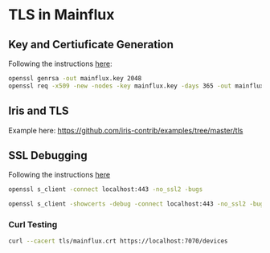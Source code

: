 # TLS in Mainflux

## Key and Certiuficate Generation
Following the instructions [here](https://help.github.com/enterprise/11.10.340/admin/articles/using-self-signed-ssl-certificates/):

```bash
openssl genrsa -out mainflux.key 2048
openssl req -x509 -new -nodes -key mainflux.key -days 365 -out mainflux.crt
```

## Iris and TLS
Example here: https://github.com/iris-contrib/examples/tree/master/tls

## SSL Debugging
Following the instructions [here](https://www.kamailio.org/wiki/tutorials/tls/testing-and-debugging)
```bash
openssl s_client -connect localhost:443 -no_ssl2 -bugs
```

```bash
openssl s_client -showcerts -debug -connect localhost:443 -no_ssl2 -bugs
```

### Curl Testing
```bash
curl --cacert tls/mainflux.crt https://localhost:7070/devices
```
